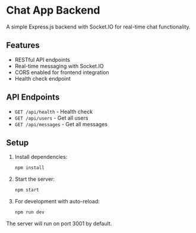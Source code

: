 # Chat App Backend

A simple Express.js backend with Socket.IO for real-time chat functionality.

## Features

- RESTful API endpoints
- Real-time messaging with Socket.IO
- CORS enabled for frontend integration
- Health check endpoint

## API Endpoints

- `GET /api/health` - Health check
- `GET /api/users` - Get all users
- `GET /api/messages` - Get all messages

## Setup

1. Install dependencies:
   ```bash
   npm install
   ```

2. Start the server:
   ```bash
   npm start
   ```

3. For development with auto-reload:
   ```bash
   npm run dev
   ```

The server will run on port 3001 by default.